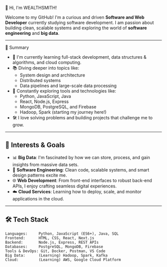 👋 Hi, I'm WEALTHSMITH!

Welcome to my GitHub! I'm a curious and driven **Software and Web Developer** currently studying software development.
I am passion about building clean, scalable systems and exploring the world of **software engineering** and **big data**.

---

🚀 Summary

- 🔭 I'm currently learning full-stack development, data structures & algorithms, and cloud computing.
- 📚 Diving deeper into topics like:
  - System design and architecture
  - Distributed systems
  - Data pipelines and large-scale data processing
- 🌱 Constantly exploring tools and technologies like:
  - Python, JavaScript, Java
  - React, Node.js, Express
  - MongoDB, PostgreSQL, and Firebase
  - Hadoop, Spark (starting my journey here!)
- 🛠 I love solving problems and building projects that challenge me to grow.

---

## 🧠 Interests & Goals

- 📊 **Big Data**: I'm fascinated by how we can store, process, and gain insights from massive data sets.
- 🧩 **Software Engineering**: Clean code, scalable systems, and smart design patterns excite me.
- 🌐 **Web Development**: From front-end interfaces to robust back-end APIs, I enjoy crafting seamless digital experiences.
- ☁️ **Cloud Services**: Learning how to deploy, scale, and monitor applications in the cloud.

---

## 🛠️ Tech Stack

```plaintext
Languages:     Python, JavaScript (ES6+), Java, SQL
Frontend:      HTML, CSS, React, Next.js
Backend:       Node.js, Express, REST APIs
Databases:     PostgreSQL, MongoDB, Firebase
Tools & DevOps: Git, Docker, Postman, VS Code
Big Data:      (Learning) Hadoop, Spark, Kafka
Cloud:         (Learning) AWS, Google Cloud Platform
